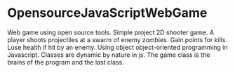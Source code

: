 # OpensourceJavaScriptWebGame
Web game using open source tools. Simple project 2D shooter game.
A player shoots projectiles at a swarm of enemy zombies.
Gain points for kills. Lose health if hit by an enemy.
Using object object-oriented programming in Javascript. Classes are dynamic by nature in js.
The game class is the brains of the program and the last class.
